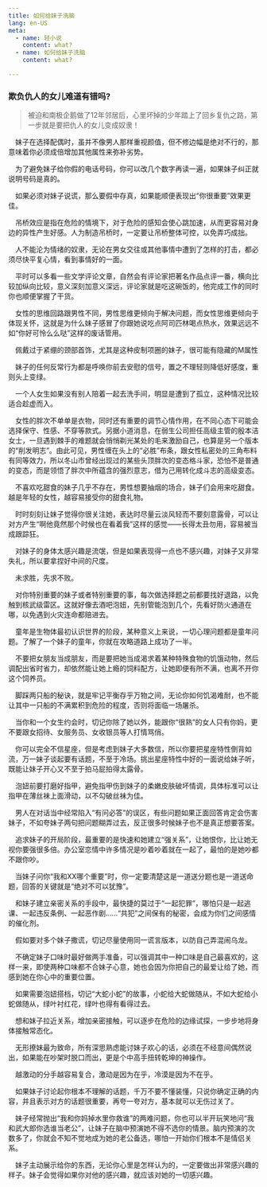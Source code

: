 ```yaml
---
title: 如何给妹子洗脑
lang: en-US
meta:
  - name: 轻小说
    content: what?
  - name: 如何给妹子洗脑
    content: what?

---
```


### 欺负仇人的女儿难道有错吗?

>被迫和南极企鹅做了12年邻居后，心里坏掉的少年踏上了回乡复仇之路，第一步就是要把仇人的女儿变成奴隶！


<!-- more -->
<div ref="actingcute_anchor" id="actingcute_anchor"></div>

&emsp;妹子在选择配偶时，虽并不像男人那样重视颜值，但不修边幅是绝对不行的，那意味着你必须成倍增加其他属性来弥补劣势。    

&emsp;为了避免妹子给你假的电话号码，你可以改几个数字再读一遍，如果妹子纠正就说明号码是真的。

&emsp;如果必须对妹子说谎，那么要假中存真，如果能顺便表现出“你很重要”效果更佳。

&emsp;吊桥效应是指在危险的情境下，对于危险的感知会使心跳加速，从而更容易对身边的异性产生好感。人为制造吊桥时，一定要让吊桥整体可控，以免弄巧成拙。

&emsp;人不能沦为情绪的奴隶，无论在男女交往或其他事情中遭到了怎样的打击，都必须尽快平复心情，看到事情好的一面。

&emsp;平时可以多看一些文学评论文章，自然会有评论家把著名作品点评一番，横向比较加纵向比较，意义深刻加意义深远，评论家就是吃这碗饭的，他完成工作的同时你也顺便掌握了干货。

&emsp;女性的思维回路跟男性不同，男性思维更倾向于解决问题，而女性思维更倾向于体现关怀，这就是为什么妹子感冒了你跟她说吃点阿司匹林喝点热水，效果远远不如“你好可怜么么哒”这样的废话管用。

&emsp;佩戴过于紧绷的颈部首饰，尤其是这种皮制项圈的妹子，很可能有隐藏的M属性

&emsp;妹子的任何反常行为都是呼唤你前去安慰的信号，置之不理轻则降低好感度，重则头上变绿。

&emsp;一个人女生如果没有别人陪着一起去洗手间，明显是遭到了孤立，这种情况比较适合趁虚而入。

&emsp;女性的胖次不单单是衣物，同时还有重要的调节心情作用，在不同心态下可能会选择保守、性感、不穿等款式。另据小道消息，在弱生公司担任高级主管的殷本洁女士，一旦遇到棘手的难题就会悄悄剃光某处的毛来激励自己，也算是另一个版本的“削发明志”。由此可见，男性缠在头上的“必胜”布条，跟女性私密处的三角布料有同等效力，所以冬山市曾经出现过的某些头顶胖次的变态格斗家，恐怕不是普通的变态，而是领悟了胖次中所蕴含的强烈意志，借为己用转化成斗志的高级变态。

&emsp;不喜欢吃甜食的妹子几乎不存在，男性想要抽烟的场合，妹子们会用来吃甜食。越是年轻的女性，越容易接受你的甜食礼物。

&emsp;时时刻刻让妹子觉得你很关注她，表达时尽量云淡风轻而不要刻意露骨，可以让对方产生“啊他竟然那个时候也在看着我”这样的感觉——长得太丑勿用，容易被当成跟踪狂。

&emsp;对妹子的身体太感兴趣是流氓，但是如果表现得一点也不感兴趣，对妹子又非常失礼，所以要拿捏好中间的尺度。

&emsp;未求胜，先求不败。

&emsp;对你特别重要的妹子或者特别重要的事，每次做选择题之前都要找好退路，以免触到核武级雷区。这就好像去酒吧泡妞，先别管能泡到几个，先看好防火通道在哪，以免遇到火灾连命都赔进去。

&emsp;童年是生物体最初认识世界的阶段，某种意义上来说，一切心理问题都是童年问题。了解了一个妹子的童年，你就在攻略道路上成功了一半。

&emsp;不要把女朋友当成朋友，而是要把她当成渴求着某种特殊食物的饥饿动物，然后调配出省时省力，却依然能让她上瘾的饲料配方，让她即便有所不满，也离不开你这个饲养员。

&emsp;脚踩两只船的秘诀，就是牢记平衡存乎万物之间，无论你如何饥渴难耐，也不能让其中一只船的不满累积到危险的程度，否则将面临一场屠杀。

&emsp;当你和一个女生约会时，切记你除了她以外，能跟你“很熟”的女人只有你妈，更不要跟女招待、女服务员、女收银员等人打情骂俏。

&emsp;你可以完全不信星座，但是考虑到妹子大多数信，所以你要把星座特性倒背如流，万一妹子谈起要有话题，不至于冷场。挑出星座特性中好的一面说给妹子听，既能让妹子开心又不至于拍马屁拍得太露骨。

&emsp;泡妞前要打磨好指甲，避免指甲伤到妹子的柔嫩皮肤破坏情调，具体标准可以让指甲在薄丝袜上面滑动，以不勾破丝袜为佳。

&emsp;男人在对话当中经常陷入“有问必答”的误区，有些问题如果正面回答肯定会伤害妹子，不如夸妹子两句把问题糊弄过去，反正很多时候妹子也不是真正想要答案。

&emsp;追求妹子的开局阶段，最重要的是快速和她建立“强关系”，让她恨你，比让她无视你要强很多倍。办公室恋情中许多情况是吵着吵着就在一起了，最怕的是她吵都不跟你吵。

&emsp;当妹子问你“我和XX哪个重要”时，你一定要清楚这是一道送分题也是一道送命题，回答的关键就是“绝对不可以犹豫”。

&emsp;和妹子建立亲密关系的手段中，最快捷的莫过于“一起犯罪”，哪怕只是一起逃课、一起违反条例、一起恶作剧……“共犯”之间保有的秘密，会成为你们之间感情的催化剂。

&emsp;假如要对多个妹子撒谎，切记尽量使用同一谎言版本，以防自己弄混闹乌龙。

&emsp;不确定妹子口味时最好做两手准备，可以强调其中一种口味是自己最喜欢的，这样一来，即使两种口味都不合妹子心意，她也会因为你把自己的最爱让给了她，而感到她在你心中的重要位置。

&emsp;如果需要泡妞搭档，切记“大蛇小蛇”的故事，小蛇给大蛇做随从，不如大蛇给小蛇做随从，绿叶衬红花，绿叶也得有看得过去。

&emsp;想和妹子拉近关系，增加亲密接触，可以逐步在危险的边缘试探，一步步地将身体接触常态化。

&emsp;无形撩妹最为致命，所有深思熟虑能讨妹子欢心的话，必须在不经意间偶然说出，如果能在吵架时脱口而出，更是个中高手扭转乾坤的神操作。

&emsp;越激动的分手越容易复合，激动是因为在乎，冷漠是因为不在乎。

&emsp;如果妹子讨论起你根本不理解的话题，千万不要不懂装懂，只说你确定正确的内容，并且表示对方的话题很重要，再夸一夸对方，基本就可以无伤过关了。

&emsp;妹子经常抛出“我和你妈掉水里你救谁”的两难问题，你也可以半开玩笑地问“我和武大郎你选谁当老公”，让妹子在脑中预演她不得不选你的情景。脑内预演的次数多了，你就会不知不觉地成为她的老公备选，哪怕一开始你们根本不是情侣关系。

&emsp;妹子主动展示给你的东西，无论你心里是怎样认为的，一定要做出非常感兴趣的样子。妹子会觉得如果你对他的感兴趣，就应该对她的一切感兴趣。
